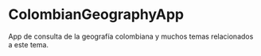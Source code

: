 # ColombianGeographyApp
App de consulta de la geografía colombiana y muchos temas relacionados a este tema.

